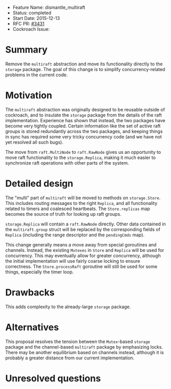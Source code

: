 - Feature Name: dismantle_multiraft
- Status: completed
- Start Date: 2015-12-13
- RFC PR: [#3431](https://github.com/weisslj/cockroach/pull/3431)
- Cockroach Issue:

# Summary

Remove the `multiraft` abstraction and move its functionality directly to the `storage` package. The goal of this change is to simplify concurrency-related problems in the current code.

# Motivation

The `multiraft` abstraction was originally designed to be reusable outside of cockroach, and to insulate the `storage` package from the details of the raft implementation. Experience has shown that instead, the two packages have become very tightly coupled. Certain information like the set of active raft groups is stored redundantly across the two packages, and keeping things in sync has required some very tricky concurrency code (and we have not yet resolved all such bugs).

The move from `raft.MultiNode` to `raft.RawNode` gives us an opportunity to move raft functionality to the `storage.Replica`, making it much easier to synchronize raft operations with other parts of the system.

# Detailed design

The "multi" part of `multiraft` will be moved to methods on `storage.Store`. This includes routing messages to the right `Replica`, and all functionality related to timers and coalesced heartbeats. The `Store.replicas` map becomes the source of truth for looking up raft groups.

`storage.Replica` will contain a `raft.RawNode` directly. Other data contained in the `multiraft.group` struct will be replaced by the corresponding fields of `Replica` (including the range descriptor and the `pendingCmds` map).

This change generally means a move away from special goroutines and channels.
Instead, the existing `Mutexes` in `Store` and `Replica` will be used for concurrency. This may eventually allow for greater concurrency, although the initial implementation will use fairly coarse locking to ensure correctness. The `Store.processRaft` goroutine will still be used for some things, especially the timer loop.

# Drawbacks

This adds complexity to the already-large `storage` package.

# Alternatives

This proposal resolves the tension between the `Mutex`-based `storage` package and the channel-based `multiraft` package by emphasizing locks. There may be another equilibrium based on channels instead, although it is probably a greater distance from our current implementation.

# Unresolved questions
